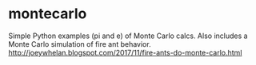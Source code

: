 # montecarlo
Simple Python examples (pi and e) of Monte Carlo calcs.  Also includes a Monte Carlo simulation of fire ant behavior.
http://joeywhelan.blogspot.com/2017/11/fire-ants-do-monte-carlo.html

